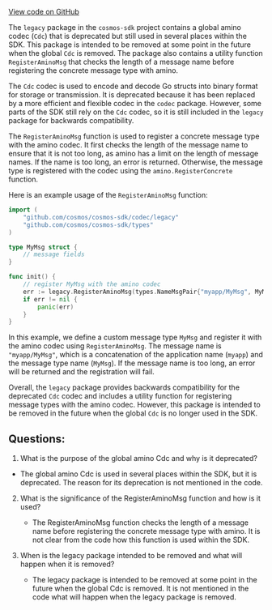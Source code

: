 [View code on GitHub](https://github.com/cosmos/cosmos-sdk/blob/main/codec/legacy/doc.go)

The `legacy` package in the `cosmos-sdk` project contains a global amino codec (`Cdc`) that is deprecated but still used in several places within the SDK. This package is intended to be removed at some point in the future when the global `Cdc` is removed. The package also contains a utility function `RegisterAminoMsg` that checks the length of a message name before registering the concrete message type with amino.

The `Cdc` codec is used to encode and decode Go structs into binary format for storage or transmission. It is deprecated because it has been replaced by a more efficient and flexible codec in the `codec` package. However, some parts of the SDK still rely on the `Cdc` codec, so it is still included in the `legacy` package for backwards compatibility.

The `RegisterAminoMsg` function is used to register a concrete message type with the amino codec. It first checks the length of the message name to ensure that it is not too long, as amino has a limit on the length of message names. If the name is too long, an error is returned. Otherwise, the message type is registered with the codec using the `amino.RegisterConcrete` function.

Here is an example usage of the `RegisterAminoMsg` function:

```go
import (
    "github.com/cosmos/cosmos-sdk/codec/legacy"
    "github.com/cosmos/cosmos-sdk/types"
)

type MyMsg struct {
    // message fields
}

func init() {
    // register MyMsg with the amino codec
    err := legacy.RegisterAminoMsg(types.NameMsgPair{"myapp/MyMsg", MyMsg{})
    if err != nil {
        panic(err)
    }
}
```

In this example, we define a custom message type `MyMsg` and register it with the amino codec using `RegisterAminoMsg`. The message name is `"myapp/MyMsg"`, which is a concatenation of the application name (`myapp`) and the message type name (`MyMsg`). If the message name is too long, an error will be returned and the registration will fail.

Overall, the `legacy` package provides backwards compatibility for the deprecated `Cdc` codec and includes a utility function for registering message types with the amino codec. However, this package is intended to be removed in the future when the global `Cdc` is no longer used in the SDK.
## Questions: 
 1. What is the purpose of the global amino Cdc and why is it deprecated?
   - The global amino Cdc is used in several places within the SDK, but it is deprecated. The reason for its deprecation is not mentioned in the code.
   
2. What is the significance of the RegisterAminoMsg function and how is it used?
   - The RegisterAminoMsg function checks the length of a message name before registering the concrete message type with amino. It is not clear from the code how this function is used within the SDK.
   
3. When is the legacy package intended to be removed and what will happen when it is removed?
   - The legacy package is intended to be removed at some point in the future when the global Cdc is removed. It is not mentioned in the code what will happen when the legacy package is removed.